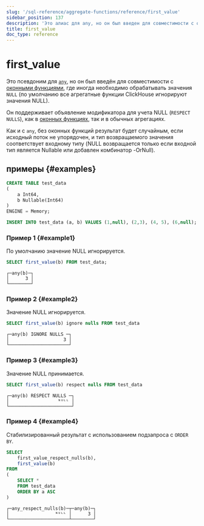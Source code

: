 ```yaml
---
slug: '/sql-reference/aggregate-functions/reference/first_value'
sidebar_position: 137
description: 'Это алиас для any, но он был введен для совместимости с оконными функциями,'
title: first_value
doc_type: reference
---
```

# first_value

Это псевдоним для [`any`](../../../sql-reference/aggregate-functions/reference/any.md), но он был введён для совместимости с [оконными функциями](../../window-functions/index.md), где иногда необходимо обрабатывать значения `NULL` (по умолчанию все агрегатные функции ClickHouse игнорируют значения NULL).

Он поддерживает объявление модификатора для учета NULL (`RESPECT NULLS`), как в [оконных функциях](../../window-functions/index.md), так и в обычных агрегациях.

Как и с `any`, без оконных функций результат будет случайным, если исходный поток не упорядочен, и тип возвращаемого значения соответствует входному типу (NULL возвращается только если входной тип является Nullable или добавлен комбинатор -OrNull).

## примеры {#examples}

```sql
CREATE TABLE test_data
(
    a Int64,
    b Nullable(Int64)
)
ENGINE = Memory;

INSERT INTO test_data (a, b) VALUES (1,null), (2,3), (4, 5), (6,null);
```

### Пример 1 {#example1}
По умолчанию значение NULL игнорируется.
```sql
SELECT first_value(b) FROM test_data;
```

```text
┌─any(b)─┐
│      3 │
└────────┘
```

### Пример 2 {#example2}
Значение NULL игнорируется.
```sql
SELECT first_value(b) ignore nulls FROM test_data
```

```text
┌─any(b) IGNORE NULLS ─┐
│                    3 │
└──────────────────────┘
```

### Пример 3 {#example3}
Значение NULL принимается.
```sql
SELECT first_value(b) respect nulls FROM test_data
```

```text
┌─any(b) RESPECT NULLS ─┐
│                  ᴺᵁᴸᴸ │
└───────────────────────┘
```

### Пример 4 {#example4}
Стабилизированный результат с использованием подзапроса с `ORDER BY`.
```sql
SELECT
    first_value_respect_nulls(b),
    first_value(b)
FROM
(
    SELECT *
    FROM test_data
    ORDER BY a ASC
)
```

```text
┌─any_respect_nulls(b)─┬─any(b)─┐
│                 ᴺᵁᴸᴸ │      3 │
└──────────────────────┴────────┘
```